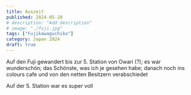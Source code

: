 ```yaml
---
title: Auszeit
published: 2024-05-28
# description: "Add description"
# image: "./fuji.jpg"
tags: ["Fujikawaguchiko"]
category: Japan 2024
draft: true
---
```


Auf den Fuji gewandert bis zur 5. Station von Owari (?); es war wunderschön; das Schönste, was ich je gesehen habe; danach noch ins colours cafe und von den netten Besitzern verabschiedet

Auf der 5. Station war es super voll
